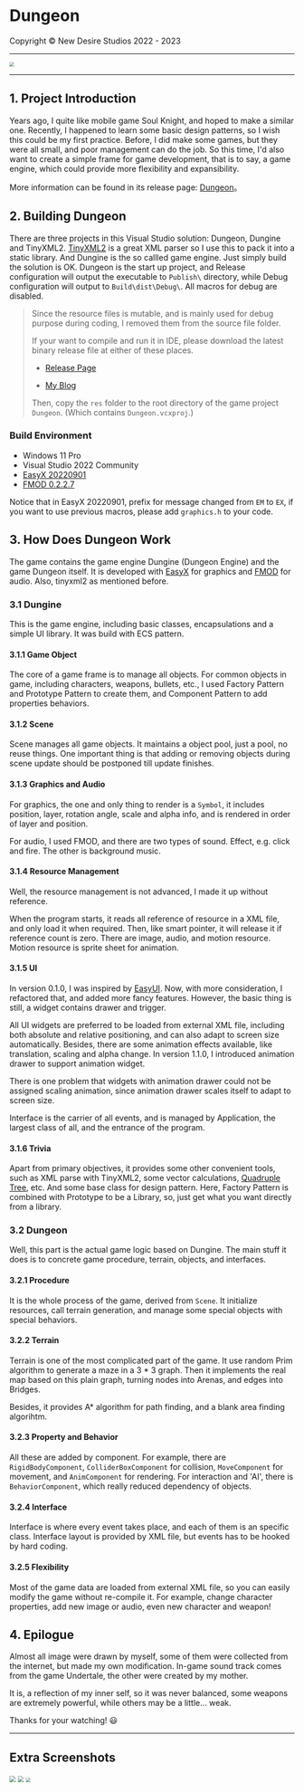 # Dungeon

Copyright © New Desire Studios 2022 - 2023

---

<img src="Screenshot/01.png" style="zoom:50%;" />

---

## 1. Project Introduction

Years ago, I quite like mobile game Soul Knight, and hoped to make a similar one. Recently, I happened to learn some basic design patterns, so I wish this could be my first practice. Before, I did make some games, but they were all small, and poor management can do the job. So this time, I'd also want to create a simple frame for game development, that is to say, a game engine, which could provide more flexibility and expansibility.

More information can be found in its release page: [Dungeon](https://old.tonys-studio.top/project/dungeon.html)。

## 2. Building Dungeon

There are three projects in this Visual Studio solution: Dungeon, Dungine and TinyXML2. [TinyXML2](https://github.com/leethomason/tinyxml2) is a great XML parser so I use this to pack it into a static library. And Dungine is the so callled game engine. Just simply build the solution is OK. Dungeon is the start up project, and Release configuration will output the executable to `Publish\` directory, while Debug configuration will output to `Build\dist\Debug\`. All macros for debug are disabled.

> Since the resource files is mutable, and is mainly used for debug purpose during coding, I removed them from the source file folder.
>
> If your want to compile and run it in IDE, please download the latest binary release file at either of these places.
>
> - [Release Page](https://old.tonys-studio.top/project/dungeon.html)
>
> - [My Blog](http://www.tonys-studio.top/posts/Dungeon/)
>
> Then, copy the `res` folder to the root directory of the game project `Dungeon`. (Which contains `Dungeon.vcxproj`.)

### Build Environment

- Windows 11 Pro
- Visual Studio 2022 Community
- [EasyX 20220901](https://easyx.cn/)
- [FMOD 0.2.2.7](https://fmod.com)

Notice that in EasyX 20220901, prefix for message changed from `EM` to `EX`, if you want to use previous macros, please add `graphics.h` to your code.

## 3. How Does Dungeon Work

The game contains the game engine Dungine (Dungeon Engine) and the game Dungeon itself. It is developed with [EasyX](https://easyx.cn/) for graphics and [FMOD](https://fmod.com) for audio. Also, tinyxml2 as mentioned before.

### 3.1 Dungine

This is the game engine, including basic classes, encapsulations and a simple UI library. It was build with ECS pattern. 

#### 3.1.1 Game Object

The core of a game frame is to manage all objects. For common objects in game, including characters, weapons, bullets, etc., I used Factory Pattern and Prototype Pattern to create them, and Component Pattern to add properties behaviors.

#### 3.1.2 Scene

Scene manages all game objects. It maintains a object pool, just a pool, no reuse things. One important thing is that adding or removing objects during scene update should be postponed till update finishes.

#### 3.1.3 Graphics and Audio

For graphics, the one and only thing to render is a `Symbol`, it includes position, layer, rotation angle, scale and alpha info, and is rendered in order of layer and position.

For audio, I used FMOD, and there are two types of sound. Effect, e.g. click and fire. The other is background music.

#### 3.1.4 Resource Management

Well, the resource management is not advanced, I made it up without reference.

When the program starts, it reads all reference of resource in a XML file, and only load it when required. Then, like smart pointer, it will release it if reference count is zero. There are image, audio, and motion resource. Motion resource is sprite sheet for animation.

#### 3.1.5 UI

In version 0.1.0, I was inspired by [EasyUI](https://codebus.cn/contributor/zhurong-easyui). Now, with more consideration, I refactored that, and added more fancy features. However, the basic thing is still, a widget contains drawer and trigger.

All UI widgets are preferred to be loaded from external XML file, including both absolute and relative positioning, and can also adapt to screen size automatically. Besides, there are some animation effects available, like translation, scaling and alpha change. In version 1.1.0, I introduced animation drawer to support animation widget.

There is one problem that widgets with animation drawer could not be assigned scaling animation, since animation drawer scales itself to adapt to screen size.

Interface is the carrier of all events, and is managed by Application, the largest class of all, and the entrance of the program.

#### 3.1.6 Trivia

Apart from primary objectives, it provides some other convenient tools, such as XML parse with TinyXML2, some vector calculations, [Quadruple Tree](https://codebus.cn/sunxiaoyu/quadtree-collision), etc. And some base class for design pattern. Here, Factory Pattern is combined with Prototype to be a Library, so, just get what you want directly from a library.

### 3.2 Dungeon

Well, this part is the actual game logic based on Dungine. The main stuff it does is to concrete game procedure, terrain, objects, and interfaces.

#### 3.2.1 Procedure

It is the whole process of the game, derived from `Scene`. It initialize resources, call terrain generation, and manage some special objects with special behaviors.

#### 3.2.2 Terrain

Terrain is one of the most complicated part of the game. It use random Prim algorithm to generate a maze in a 3 * 3 graph. Then it implements the real map based on this plain graph, turning nodes into Arenas, and edges into Bridges.

Besides, it provides A* algorithm for path finding, and a blank area finding algorihtm.

#### 3.2.3 Property and Behavior

All these are added by component. For example, there are `RigidBodyComponent`, `ColliderBoxComponent` for collision, `MoveComponent` for movement, and `AnimComponent` for rendering. For interaction and 'AI', there is `BehaviorComponent`, which really reduced dependency of objects.

#### 3.2.4 Interface

Interface is where every event takes place, and each of them is an specific class. Interface layout is provided by XML file, but events has to be hooked by hard coding.

#### 3.2.5 Flexibility

Most of the game data are loaded from external XML file, so you can easily modify the game without re-compile it. For example, change character properties, add new image or audio, even new character and weapon!

## 4. Epilogue

Almost all image were drawn by myself, some of them were collected from the internet, but made my own modification. In-game sound track comes from the game Undertale, the other were created by my mother.

It is, a reflection of my inner self, so it was never balanced, some weapons are extremely powerful, while others may be a little... weak.

Thanks for your watching! :smiley:

---

## Extra Screenshots

<img src="Screenshot/02.png" style="zoom: 67%;" />

<img src="Screenshot/03.png" style="zoom:67%;" />

<img src="Screenshot/04.png" style="zoom: 50%;" />
